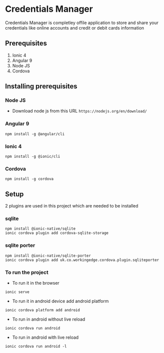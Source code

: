 # Credentials Manager
Credentials Manager is completley offile application to store and share your credentials like online accounts and credit or debit cards information
## Prerequisites
1. Ionic 4
2. Angular 9
3. Node JS
4. Cordova

## Installing prerequisites
### Node JS
- Download node js from this URL `https://nodejs.org/en/download/`
### Angular 9
```
npm install -g @angular/cli
```
### Ionic 4
```
npm install -g @ionic/cli
```
### Cordova
```
npm install -g cordova
```

## Setup
2 plugins are used in this project which are needed to be installed
### sqlite
```
npm install @ionic-native/sqlite
ionic cordova plugin add cordova-sqlite-storage
```
### sqlite porter
```
npm install @ionic-native/sqlite-porter
ionic cordova plugin add uk.co.workingedge.cordova.plugin.sqliteporter
```

### To run the project
- To run it in the browser
```
ionic serve
```

- To run it in android device
add android platform
```
ionic cordova platform add android
```
- To run in android without live reload
```
ionic cordova run android
```

- To run in android with live reload
```
ionic cordova run android -l
```
